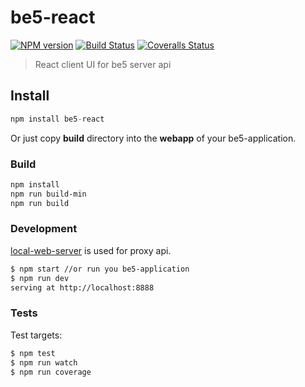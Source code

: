 # be5-react
[![NPM version][npm-image]][npm-url]
[![Build Status][travis-image]][travis-url]
[![Coveralls Status][coveralls-image]][coveralls-url]

> React client UI for be5 server api

## Install
```js
npm install be5-react
```
Or just copy **build** directory into the **webapp** of your be5-application.

### Build
```sh
npm install
npm run build-min
npm run build
```

### Development
[local-web-server](https://github.com/lwsjs/local-web-server) is used for proxy api.

```sh
$ npm start //or run you be5-application
$ npm run dev
serving at http://localhost:8888
```

### Tests
Test targets:
```sh
$ npm test
$ npm run watch
$ npm run coverage
```


[npm-url]: https://npmjs.org/package/be5-react
[npm-image]: https://img.shields.io/npm/v/generator-badges.svg?style=flat-square

[travis-url]: https://travis-ci.org/DevelopmentOnTheEdge/be5-react
[travis-image]: https://img.shields.io/travis/DevelopmentOnTheEdge/be5-react/master.svg?style=flat-square

[coveralls-url]: https://coveralls.io/github/DevelopmentOnTheEdge/be5-react
[coveralls-image]: https://img.shields.io/coveralls/DevelopmentOnTheEdge/be5-react/master.svg?style=flat-square